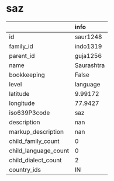 # saz
|                      | info       |
|:---------------------|:-----------|
| id                   | saur1248   |
| family_id            | indo1319   |
| parent_id            | guja1256   |
| name                 | Saurashtra |
| bookkeeping          | False      |
| level                | language   |
| latitude             | 9.99172    |
| longitude            | 77.9427    |
| iso639P3code         | saz        |
| description          | nan        |
| markup_description   | nan        |
| child_family_count   | 0          |
| child_language_count | 0          |
| child_dialect_count  | 2          |
| country_ids          | IN         |